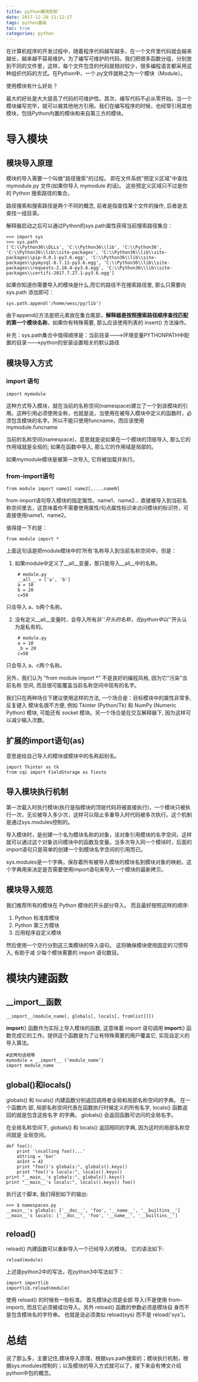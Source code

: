 ```yaml
---
title: python模块剖析
date: 2017-12-28 11:12:17
tags: python基础
toc: true
categories: python
---
```

在计算机程序的开发过程中，随着程序代码越写越多，在一个文件里代码就会越来越长，越来越不容易维护。为了编写可维护的代码，我们把很多函数分组，分别放到不同的文件里，这样，每个文件包含的代码就相对较少，很多编程语言都采用这种组织代码的方式。在Python中，一个.py文件就称之为一个模块（Module）。

使用模块有什么好处？

最大的好处是大大提高了代码的可维护性。其次，编写代码不必从零开始。当一个模块编写完毕，就可以被其他地方引用。我们在编写程序的时候，也经常引用其他模块，包括Python内置的模块和来自第三方的模块。
<!--more-->

# 导入模块

## 模块导入原理

模块的导入需要一个叫做"路径搜索"的过程。 即在文件系统"预定义区域"中查找 mymodule.py
文件(如果你导入 mymodule 的话)。 这些预定义区域只不过是你的 Python 搜索路径的集合。

路径搜索和搜索路径是两个不同的概念, 前者是指查找某个文件的操作, 后者是去查找一组目录。

解释器启动之后可以通过Python的sys.path属性获得当前搜索路径集合：

	>>> import sys
	>>> sys.path
	['C:\\Python36\\DLLs', 'C:\\Python36\\lib', 'C:\\Python36', 'C:\\Python36\\lib\\site-packages', 'C:\\Python36\\lib\\site-packages\\pip-9.0.1-py3.6.egg', 'C:\\Python36\\lib\\site-packages\\pymysql-0.7.11-py3.6.egg', 'C:\\Python36\\lib\\site-packages\\requests-2.18.4-py3.6.egg', 'C:\\Python36\\lib\\site-packages\\certifi-2017.7.27.1-py3.6.egg']

如果你知道你需要导入的模块是什么,而它的路径不在搜索路径里, 那么只需要向sys.path 添加即可：

	sys.path.append('/home/wesc/py/lib')

由于append()方法是把元素放在集合尾部，**解释器是按照搜索路径顺序查找匹配的第一个模块名称**，如果你有特殊需要, 那么应该使用列表的 insert() 方法操作。

补充：sys.path集合中值得顺序是：当前目录--->环境变量PYTHONPATH中配置的目录--->python的安装设置相关的默认路径

## 模块导入方式

### import 语句

	import mymodule

这种方式导入模块，就在当前的名称空间(namespace)建立了一个到该模块的引用。这种引用必须使用全称，也就是说，当使用在被导入模块中定义的函数时，必须包含模块的名字。所以不能只使用funcname，而应该使用 mymodule.funcname

当前的名称空间(namespace)，意思就是说如果在一个模块的顶层导入, 那么它的作用域就是全局的; 如果在函数中导入, 那么它的作用域是局部的。

如果mymodule模块是被第一次导入, 它将被加载并执行。

### from-import语句

	from module import name1[ name2[,....nameN]

from-import语句导入模块的指定属性。name1、name2... 直接被导入到当前名称空间里去，这意味着你不需要使用属性/句点属性标识来访问模块的标识符，可直接使用name1、name2。

值得提一下的是：

	from module import *

上面这句话是把module模块中的’所有‘名称导入到当前名称空间中，但是：

1. 如果module中定义了\_\_all\_\_变量，那只能导入\_\_all\_\_中的名称。

		# module.py
		__all__ = ['a', 'b']
		a = 10
		b = 20
		c=50
只会导入 a、b两个名称。

2. 没有定义\_\_all\_\_变量时，会导入所有非'_'开头的名称，在python中以'_'开头认为是私有的。

		# module.py
		a = 10
		_b = 20
		c=50
只会导入 a、c两个名称。

另外，我们认为 "from module import *" 不是良好的编程风格, 因为它"污染"当前名称
空间, 而且很可能覆盖当前名称空间中现有的名字。

我们只在两种场合下建议使用这样的方法, 一个场合是：目标模块中的属性非常多, 反复键入
模块名很不方便, 例如 Tkinter (Python/Tk) 和 NumPy (Numeric Python) 模块, 可能还有
socket 模块。另一个场合是在交互解释器下, 因为这样可以减少输入次数。

## 扩展的import语句(as)

意思是给自己导入的模块或模块中的名称起别名。

	import Tkinter as tk
	from cqi import FieldStorage as fiesto

## 导入模块执行机制

第一次载入时执行模块(执行是指模块的顶层代码将被直接执行)，一个模块只被执行一次，无论被导入多少次，这样可以阻止多重导入时代码被多次执行。这个机制是通过sys.modules控制的。

导入模块时，是创建一个名为模块名称的对象，该对象引用模块的名字空间，这样就可以通过这个对象访问模块中的函数及变量。当多次导入同一个模块时，后面的import语句只是简单的创建一个到模块名字空间的引用而已。

sys.modules是一个字典，保存着所有被导入模块的模块名到模块对象的映射。这个字典用来决定是否需要使用import语句来导入一个模块的最新拷贝。

## 模块导入规范

我们推荐所有的模块在 Python 模块的开头部分导入。 而且最好按照这样的顺序:

1. Python 标准库模块
2. Python 第三方模块
3. 应用程序自定义模块

然后使用一个空行分割这三类模块的导入语句。 这将确保模块使用固定的习惯导入, 有助于减
少每个模块需要的 import 语句数目。


# 模块内建函数

## \_\_import\_\_函数

	__import__(module_name[, globals[, locals[, fromlist]]])
	

__import__() 函数作为实际上导入模块的函数, 这意味着 import 语句调用 __import__() 函数完成它的工作。提供这个函数是为了让有特殊需要的用户覆盖它, 实现自定义的导入算法。
	
	#这两句话相等
	mymodule = __import__ (’module_name’)
	import module_name

## global()和locals()

globals() 和 locals() 内建函数分别返回调用者全局和局部名称空间的字典。 在一个函数内
部, 局部名称空间代表在函数执行时候定义的所有名字, locals() 函数返回的就是包含这些名字
的字典。 globals() 会返回函数可访问的全局名字。

在全局名称空间下, globals() 和 locals() 返回相同的字典, 因为这时的局部名称空间就是
全局空间。

	def foo():
		print '\ncalling foo()...'
		aString = 'bar'
		anInt = 42
		print "foo()'s globals:", globals().keys()
		print "foo()'s locals:", locals().keys()
	print "__main__'s globals:", globals().keys()
	print "__main__'s locals:", locals().keys() foo()

执行这个脚本, 我们得到如下的输出:
	
	>>> $ namespaces.py
	__main__'s globals: ['__doc__', 'foo', '__name__', '__builtins__']
	__main__'s locals: ['__doc__', 'foo', '__name__', '__builtins__']


## reload()

reload() 内建函数可以重新导入一个已经导入的模块。 它的语法如下:

	reload(module)

上述是python2中的写法，在python3中写法如下：

	import importlib
	importlib.reload(module)
使用 reload() 的时候有一些标准。 首先模块必须是全部
导入(不是使用 from-import), 而且它必须被成功导入。另外 reload() 函数的参数必须是模块自
身而不是包含模块名的字符串。 也就是说必须类似 reload(sys) 而不是 reload('sys')。

# 总结
说了那么多，主要记住,模块导入原理，根据sys.path搜索的；模块执行机制，根据sys.modules控制的；以及模块的导入方式就可以了，接下来会有博文介绍python中包的概念。